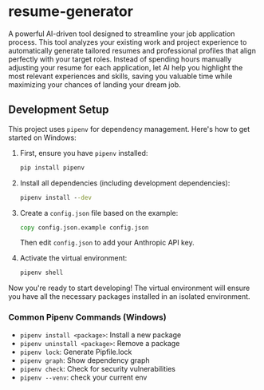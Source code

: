 # resume-generator
A powerful AI-driven tool designed to streamline your job application process. This tool analyzes your existing work and project experience to automatically generate tailored resumes and professional profiles that align perfectly with your target roles. Instead of spending hours manually adjusting your resume for each application, let AI help you highlight the most relevant experiences and skills, saving you valuable time while maximizing your chances of landing your dream job.

## Development Setup

This project uses `pipenv` for dependency management. Here's how to get started on Windows:

1. First, ensure you have `pipenv` installed:
   ```cmd
   pip install pipenv
   ```

2. Install all dependencies (including development dependencies):
   ```cmd
   pipenv install --dev
   ```

3. Create a `config.json` file based on the example:
   ```cmd
   copy config.json.example config.json
   ```
   Then edit `config.json` to add your Anthropic API key.

4. Activate the virtual environment:
   ```cmd
   pipenv shell
   ```

Now you're ready to start developing! The virtual environment will ensure you have all the necessary packages installed in an isolated environment.

### Common Pipenv Commands (Windows)

- `pipenv install <package>`: Install a new package
- `pipenv uninstall <package>`: Remove a package
- `pipenv lock`: Generate Pipfile.lock
- `pipenv graph`: Show dependency graph
- `pipenv check`: Check for security vulnerabilities
- `pipenv --venv`: check your current env
